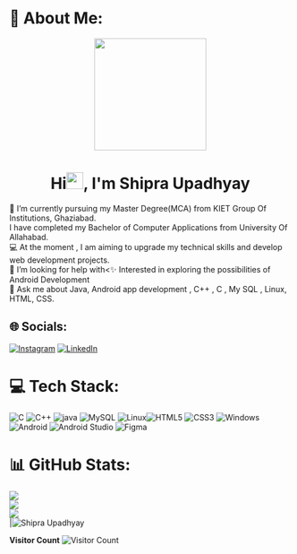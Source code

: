 # 💫 About Me:
<div align="center">
<img src="https://miro.medium.com/max/1400/1*qdAW1TjCN57h1lbuuzvchg.gif" height="200px" width ="200px"/> 
</div>
<h1 align="center">Hi<img src="https://raw.githubusercontent.com/MartinHeinz/MartinHeinz/master/wave.gif" width="30px">, I'm Shipra Upadhyay</h1>
🔭 I’m currently  pursuing my Master Degree(MCA) from KIET Group Of Institutions, Ghaziabad.<br> I have completed my Bachelor of Computer Applications from University Of Allahabad.<br>💻 At the moment , I am aiming to upgrade my technical skills and develop web development projects.<br>🤝 I’m looking for help with<✨ Interested in exploring the possibilities of Android Development<br>💬 Ask me about Java, Android app development , C++ , C , My SQL , Linux, HTML, CSS.<br>


## 🌐 Socials:
[![Instagram](https://img.shields.io/badge/Instagram-%230077B5.svg?logo=Instagram&logoColor=white)](https://instagram.com/_07_shipra) 
<a  href="https://www.linkedin.com/in/shipra-upadhyay-6136a632b/" target="_blank"><img alt="LinkedIn" src="https://img.shields.io/badge/linkedin%20-%230077B5.svg?&style=for-the-badge&logo=linkedin&logoColor=white" /></a>

# 💻 Tech Stack:
![C](https://img.shields.io/badge/C-1C8D73?style=for-the-badge&logo=c&logoColor=white) ![C++](https://img.shields.io/badge/C%2B%2B-6A1B4D?style=for-the-badge&logo=c%2B%2B&logoColor=white) ![java](https://img.shields.io/badge/java-%23ED8B00.svg?&style=for-the-badge&logo=java&logoColor=white) ![MySQL](https://img.shields.io/badge/mysql-%2300f.svg?style=for-the-badge&logo=mysql&logoColor=white)  ![Linux](https://img.shields.io/badge/Linux-03203C?style=for-the-badge&logo=Linux&logoColor=white)![HTML5](https://img.shields.io/badge/html5-%23E34F26.svg?style=for-the-badge&logo=html5&logoColor=white) ![CSS3](https://img.shields.io/badge/css3-%231572B6.svg?style=for-the-badge&logo=css3&logoColor=white)  ![Windows](https://img.shields.io/badge/windows-3944F7?style=for-the-badge&logo=windows&logoColor=white) ![Android](https://img.shields.io/badge/Android-1FAA59?style=for-the-badge&logo=Android&logoColor=black) ![Android Studio](https://img.shields.io/badge/Androidstudio-00BC404C3AE3?style=for-the-badge&logo=Androidstudio&logoColor=black) ![Figma](https://img.shields.io/badge/figma-%23F24E1E.svg?style=for-the-badge&logo=figma&logoColor=white) 
# 📊 GitHub Stats:
![](https://github-readme-stats.vercel.app/api?username=Shipra53&theme=radical&hide_border=false&include_all_commits=false&count_private=false)<br/>
![](https://github-readme-streak-stats.herokuapp.com/?user=Shipra53&theme=radical&hide_border=false)<br/>
![](https://github-readme-stats.vercel.app/api/top-langs/?username=Shipra53&theme=radical&hide_border=false&include_all_commits=false&count_private=false&layout=compact)<br>|![Shipra Upadhyay](http://github-profile-summary-cards.vercel.app/api/cards/profile-details?username=Shipra53&theme=gruvbox)

**Visitor Count**
![Visitor Count](https://profile-counter.glitch.me/{Shipra53}/count.svg)

<!--
**Shipra53/Shipra53** is a ✨ _special_ ✨ repository because its `README.md` (this file) appears on your GitHub profile.



[![](https://visitcount.itsvg.in/api?id=Shipra53&icon=4&color=5)](https://visitcount.itsvg.in)

<!-- Proudly created with GPRM ( https://gprm.itsvg.in ) -->
